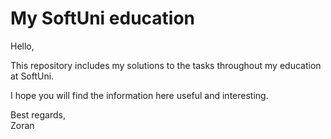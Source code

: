 # My SoftUni education

Hello,

This repository includes my solutions to the tasks throughout my education at SoftUni.

I hope you will find the information here useful and interesting.

Best regards,<br />Zoran
